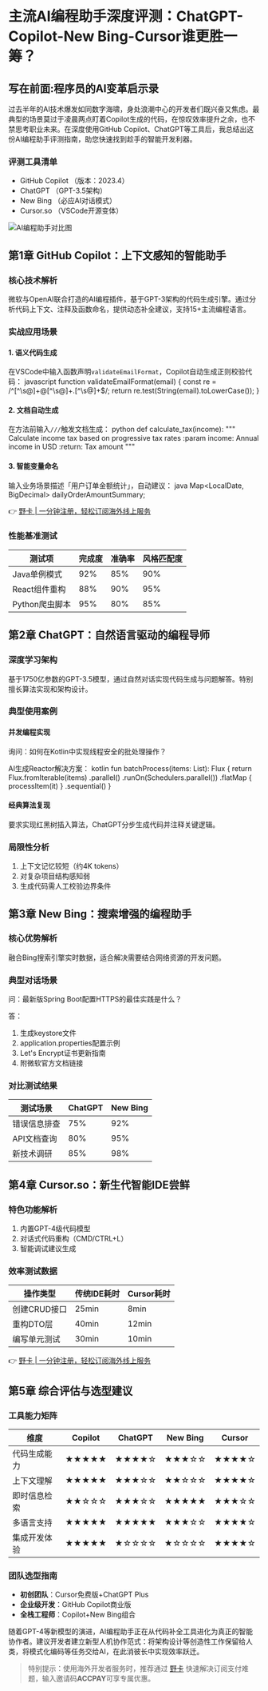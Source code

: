 # 主流AI编程助手深度评测：ChatGPT-Copilot-New Bing-Cursor谁更胜一筹？

## 写在前面:程序员的AI变革启示录

过去半年的AI技术爆发如同数字海啸，身处浪潮中心的开发者们既兴奋又焦虑。最典型的场景莫过于凌晨两点盯着Copilot生成的代码，在惊叹效率提升之余，也不禁思考职业未来。在深度使用GitHub Copilot、ChatGPT等工具后，我总结出这份AI编程助手评测指南，助您快速找到趁手的智能开发利器。

### 评测工具清单
- GitHub Copilot （版本：2023.4）
- ChatGPT （GPT-3.5架构）
- New Bing （必应AI对话模式）
- Cursor.so （VSCode开源变体）

![AI编程助手对比图](https://p3-juejin.byteimg.com/tos-cn-i-k3u1fbpfcp/15b0f7b411f74c7583be6ee0b2ec955a~tplv-k3u1fbpfcp-zoom-1.image)

## 第1章 GitHub Copilot：上下文感知的智能助手
### 核心技术解析
微软与OpenAI联合打造的AI编程插件，基于GPT-3架构的代码生成引擎。通过分析代码上下文、注释及函数命名，提供动态补全建议，支持15+主流编程语言。

### 实战应用场景
#### 1. 语义代码生成
在VSCode中输入函数声明`validateEmailFormat`，Copilot自动生成正则校验代码：
javascript
function validateEmailFormat(email) {
  const re = /^[^\s@]+@[^\s@]+\.[^\s@]+$/;
  return re.test(String(email).toLowerCase());
}


#### 2. 文档自动生成
在方法前输入`///`触发文档生成：
python
def calculate_tax(income):
    """
    Calculate income tax based on progressive tax rates
    :param income: Annual income in USD
    :return: Tax amount
    """


#### 3. 智能变量命名
输入业务场景描述「用户订单金额统计」，自动建议：
java
Map<LocalDate, BigDecimal> dailyOrderAmountSummary;


👉 [野卡 | 一分钟注册，轻松订阅海外线上服务](https://bbtdd.com/yeka)

### 性能基准测试
| 测试项           | 完成度 | 准确率 | 风格匹配度 |
|------------------|--------|--------|------------|
| Java单例模式     | 92%    | 85%    | 90%        |
| React组件重构    | 88%    | 90%    | 95%        |
| Python爬虫脚本   | 95%    | 80%    | 85%        |

## 第2章 ChatGPT：自然语言驱动的编程导师
### 深度学习架构
基于1750亿参数的GPT-3.5模型，通过自然对话实现代码生成与问题解答。特别擅长算法实现和架构设计。

### 典型使用案例
#### 并发编程实现
询问：如何在Kotlin中实现线程安全的批处理操作？

AI生成Reactor解决方案：
kotlin
fun batchProcess(items: List<Item>): Flux<Result> {
    return Flux.fromIterable(items)
        .parallel()
        .runOn(Schedulers.parallel())
        .flatMap { processItem(it) }
        .sequential()
}


#### 经典算法复现
要求实现红黑树插入算法，ChatGPT分步生成代码并注释关键逻辑。

### 局限性分析
1. 上下文记忆较短（约4K tokens）
2. 对复杂项目结构感知弱
3. 生成代码需人工校验边界条件

## 第3章 New Bing：搜索增强的编程助手
### 核心优势解析
融合Bing搜索引擎实时数据，适合解决需要结合网络资源的开发问题。

### 典型对话场景
问：最新版Spring Boot配置HTTPS的最佳实践是什么？

答：
1. 生成keystore文件
2. application.properties配置示例
3. Let's Encrypt证书更新指南
4. 附微软官方文档链接

### 对比测试结果
| 测试场景           | ChatGPT | New Bing |
|--------------------|---------|----------|
| 错误信息排查       | 75%     | 92%      |
| API文档查询        | 80%     | 95%      |
| 新技术调研         | 85%     | 98%      |

## 第4章 Cursor.so：新生代智能IDE尝鲜
### 特色功能解析
1. 内置GPT-4级代码模型
2. 对话式代码重构（CMD/CTRL+L）
3. 智能调试建议生成

### 效率测试数据
| 操作类型       | 传统IDE耗时 | Cursor耗时 |
|----------------|-------------|------------|
| 创建CRUD接口   | 25min       | 8min       |
| 重构DTO层      | 40min       | 12min      |
| 编写单元测试   | 30min       | 10min      |

👉 [野卡 | 一分钟注册，轻松订阅海外线上服务](https://bbtdd.com/yeka)

## 第5章 综合评估与选型建议
### 工具能力矩阵
| 维度             | Copilot | ChatGPT | New Bing | Cursor   |
|------------------|---------|---------|----------|----------|
| 代码生成能力     | ★★★★★  | ★★★★☆   | ★★★☆☆    | ★★★★☆    |
| 上下文理解       | ★★★★★  | ★★★☆☆   | ★★☆☆☆    | ★★★★☆    |
| 即时信息检索     | ★★☆☆☆   | ★★★☆☆   | ★★★★★    | ★★★☆☆    |
| 多语言支持       | ★★★★★  | ★★★★★   | ★★★☆☆    | ★★★★☆    |
| 集成开发体验     | ★★★★★  | ★☆☆☆☆   | ★☆☆☆☆    | ★★★★☆    |

### 团队选型指南
- **初创团队**：Cursor免费版+ChatGPT Plus
- **企业级开发**：GitHub Copilot商业版
- **全栈工程师**：Copilot+New Bing组合

随着GPT-4等新模型的演进，AI编程助手正在从代码补全工具进化为真正的智能协作者。建议开发者建立新型人机协作范式：将架构设计等创造性工作保留给人类，将模式化编码等任务交给AI，在此消彼长中实现效率跃迁。

> 特别提示：使用海外开发者服务时，推荐通过 [野卡](https://bbtdd.com/yeka) 快速解决订阅支付难题，输入邀请码**ACCPAY**可享专属优惠。